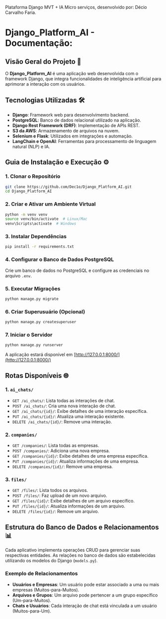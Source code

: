 Plataforma Django MVT + IA Micro serviços, desenvolvido por: Décio Carvalho Faria.
# Django_Platform_AI - Documentação:

## Visão Geral do Projeto 🚀
O **Django_Platform_AI** é uma aplicação web desenvolvida com o framework Django, que integra funcionalidades de inteligência artificial para aprimorar a interação com os usuários.

## Tecnologias Utilizadas 🛠️
- **Django**: Framework web para desenvolvimento backend.
- **PostgreSQL**: Banco de dados relacional utilizado na aplicação.
- **Django Rest Framework (DRF)**: Implementação de APIs REST.
- **S3 da AWS**: Armazenamento de arquivos na nuvem.
- **Selenium e Flask**: Utilizados em integrações e automação.
- **LangChain e OpenAI**: Ferramentas para processamento de linguagem natural (NLP) e IA.

## Guia de Instalação e Execução ⚙️

### 1. Clonar o Repositório
```bash
git clone https://github.com/Dec1o/Django_Platform_AI.git
cd Django_Platform_AI
```

### 2. Criar e Ativar um Ambiente Virtual
```bash
python -m venv venv
source venv/bin/activate  # Linux/Mac
venv\Scripts\activate  # Windows
```

### 3. Instalar Dependências
```bash
pip install -r requirements.txt
```

### 4. Configurar o Banco de Dados PostgreSQL
Crie um banco de dados no PostgreSQL e configure as credenciais no arquivo `.env`.

### 5. Executar Migrações
```bash
python manage.py migrate
```

### 6. Criar Superusuário (Opcional)
```bash
python manage.py createsuperuser
```

### 7. Iniciar o Servidor
```bash
python manage.py runserver
```
A aplicação estará disponível em [http://127.0.0.1:8000/](http://127.0.0.1:8000/)

## Rotas Disponíveis 🌐

### 1. `ai_chats/`
- `GET /ai_chats/`: Lista todas as interações de chat.
- `POST /ai_chats/`: Cria uma nova interação de chat.
- `GET /ai_chats/{id}/`: Exibe detalhes de uma interação específica.
- `PUT /ai_chats/{id}/`: Atualiza uma interação existente.
- `DELETE /ai_chats/{id}/`: Remove uma interação.

### 2. `companies/`
- `GET /companies/`: Lista todas as empresas.
- `POST /companies/`: Adiciona uma nova empresa.
- `GET /companies/{id}/`: Exibe detalhes de uma empresa específica.
- `PUT /companies/{id}/`: Atualiza informações de uma empresa.
- `DELETE /companies/{id}/`: Remove uma empresa.

### 3. `files/`
- `GET /files/`: Lista todos os arquivos.
- `POST /files/`: Faz upload de um novo arquivo.
- `GET /files/{id}/`: Exibe detalhes de um arquivo específico.
- `PUT /files/{id}/`: Atualiza informações de um arquivo.
- `DELETE /files/{id}/`: Remove um arquivo.



## Estrutura do Banco de Dados e Relacionamentos 📊
Cada aplicativo implementa operações CRUD para gerenciar suas respectivas entidades. As relações no banco de dados são estabelecidas utilizando os modelos do Django (`models.py`).



### Exemplo de Relacionamentos
- **Usuários e Empresas**: Um usuário pode estar associado a uma ou mais empresas (Muitos-para-Muitos).
- **Arquivos e Grupos**: Um arquivo pode pertencer a um grupo específico (Um-para-Muitos).
- **Chats e Usuários**: Cada interação de chat está vinculada a um usuário (Muitos-para-Um).
